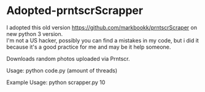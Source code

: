 # Adopted-prntscrScrapper
I adopted this old version https://github.com/markbookk/prntscrScraper on new python 3 version.\
I'm not a US hacker, possibly you can find a mistakes in my code, 
but i did it because it's a good practice for me and may be it help someone.

Downloads random photos uploaded via Prntscr.

Usage: python code.py (amount of threads)

Example Usage: python scrapper.py 10
